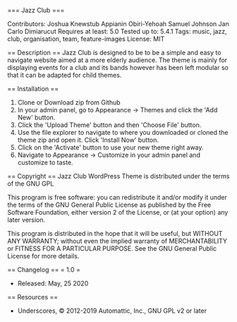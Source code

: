 === Jazz Club ===

Contributors:
Joshua Knewstub
Appianin Obiri-Yehoah
Samuel Johnson
Jan Carlo Dimiarucut
Requires at least: 5.0
Tested up to: 5.4.1
Tags: music, jazz, club, organisation, team, feature-images
License: MIT

== Description ==
Jazz Club is designed to be to be a simple and easy to navigate website aimed at a more elderly audience. The theme is mainly for displaying events for a club and its bands however has been left modular so that it can be adapted for child themes.

== Installation ==

1. Clone or Download zip from Github
2. In your admin panel, go to Appearance -> Themes and click the 'Add New' button.
3. Click the 'Upload Theme' button and then 'Choose File' button.
4. Use the file explorer to navigate to where you downloaded or cloned the theme zip and open it. Click 'Install Now' button.
5. Click on the 'Activate' button to use your new theme right away.
6. Navigate to Appearance -> Customize in your admin panel and customize to taste.

== Copyright ==
Jazz Club WordPress Theme is distributed under the terms of the GNU GPL

This program is free software: you can redistribute it and/or modify
it under the terms of the GNU General Public License as published by
the Free Software Foundation, either version 2 of the License, or
(at your option) any later version.

This program is distributed in the hope that it will be useful,
but WITHOUT ANY WARRANTY; without even the implied warranty of
MERCHANTABILITY or FITNESS FOR A PARTICULAR PURPOSE. See the
GNU General Public License for more details.

== Changelog ==
= 1.0 =
* Released: May, 25 2020

== Resources ==
* Underscores, © 2012-2019 Automattic, Inc., GNU GPL v2 or later